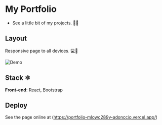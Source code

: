 
# My Portfolio 

- See a little bit of my projects. 👨‍💻


## Layout

Responsive page to all devices. 💻📱

![Demo](https://private-user-images.githubusercontent.com/136405123/292648544-2988b45b-7935-4b9f-80e5-208d62dcc830.png?jwt=eyJhbGciOiJIUzI1NiIsInR5cCI6IkpXVCJ9.eyJpc3MiOiJnaXRodWIuY29tIiwiYXVkIjoicmF3LmdpdGh1YnVzZXJjb250ZW50LmNvbSIsImtleSI6ImtleTEiLCJleHAiOjE3MDMzNzQ0MjIsIm5iZiI6MTcwMzM3NDEyMiwicGF0aCI6Ii8xMzY0MDUxMjMvMjkyNjQ4NTQ0LTI5ODhiNDViLTc5MzUtNGI5Zi04MGU1LTIwOGQ2MmRjYzgzMC5wbmc_WC1BbXotQWxnb3JpdGhtPUFXUzQtSE1BQy1TSEEyNTYmWC1BbXotQ3JlZGVudGlhbD1BS0lBSVdOSllBWDRDU1ZFSDUzQSUyRjIwMjMxMjIzJTJGdXMtZWFzdC0xJTJGczMlMkZhd3M0X3JlcXVlc3QmWC1BbXotRGF0ZT0yMDIzMTIyM1QyMzI4NDJaJlgtQW16LUV4cGlyZXM9MzAwJlgtQW16LVNpZ25hdHVyZT1lYjJhN2QyZjIxMDk3ZTAyZjdmYzEzZWYyOTNiNGNlNmU5Y2VlNzI1YzE0ZWJjMTdhMDRlOGM3ZjRkMTliOWQ5JlgtQW16LVNpZ25lZEhlYWRlcnM9aG9zdCZhY3Rvcl9pZD0wJmtleV9pZD0wJnJlcG9faWQ9MCJ9._DJubfCbnlXmKe7GKncU3Fldekjg5H3Q6JA_5jN4La4)
## Stack ⚛️

**Front-end:** React, Bootstrap

## Deploy

See the page online at (https://portfolio-mlowc289v-adonccio.vercel.app/)
